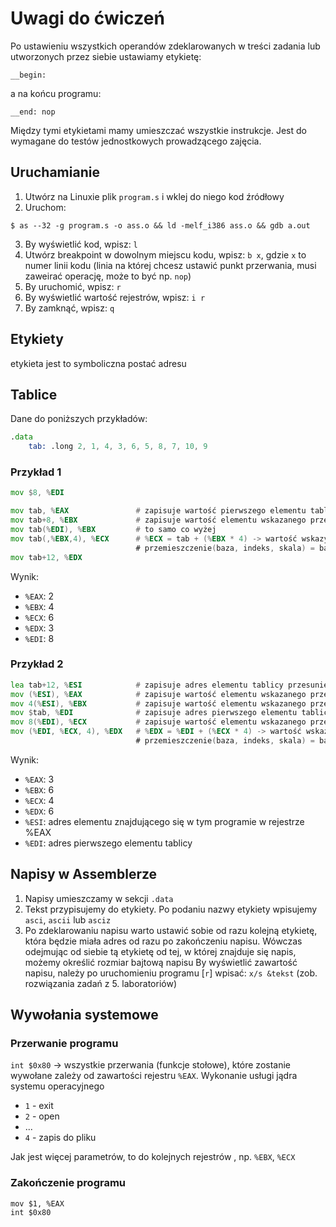 # Uwagi do ćwiczeń

Po ustawieniu wszystkich operandów zdeklarowanych w treści zadania lub utworzonych przez siebie ustawiamy etykietę:

```
__begin:
```

a na końcu programu:

```
__end: nop
```

Między tymi etykietami mamy umieszczać wszystkie instrukcje.
Jest do wymagane do testów jednostkowych prowadzącego zajęcia.

## Uruchamianie

1. Utwórz na Linuxie plik `program.s` i wklej do niego kod źródłowy
2. Uruchom:

```
$ as --32 -g program.s -o ass.o && ld -melf_i386 ass.o && gdb a.out
```

3. By wyświetlić kod, wpisz: `l`
4. Utwórz breakpoint w dowolnym miejscu kodu, wpisz: `b x`, gdzie `x` to numer linii kodu (linia na której chcesz ustawić punkt przerwania, musi zaweirać operację, może to być np. `nop`)
5. By uruchomić, wpisz: `r`
6. By wyświetlić wartość rejestrów, wpisz: `i r`
7. By zamknąć, wpisz: `q`

## Etykiety

etykieta jest to symboliczna postać adresu

## Tablice
Dane do poniższych przykładów:
```asm
.data
	tab: .long 2, 1, 4, 3, 6, 5, 8, 7, 10, 9
```

### Przykład 1
```asm
mov $8, %EDI

mov tab, %EAX               # zapisuje wartość pierwszego elementu tablicy
mov tab+8, %EBX             # zapisuje wartość elementu wskazanego przez adres początka tablicy (pierwszego elementu) przesuniętego o 8 bajtów. Każdy element .long ma 4 bajty, więc przesuwa o 2 elementy. Odpowiednik arytmetyki wskaźników w C
mov tab(%EDI), %EBX         # to samo co wyżej
mov tab(,%EBX,4), %ECX      # %ECX = tab + (%EBX * 4) -> wartość wskazywana przez wskaźnik
                            # przemieszczenie(baza, indeks, skala) = baza + (indeks * skala) + przemieszczenie
mov tab+12, %EDX
```
Wynik:
- `%EAX`: 2
- `%EBX`: 4
- `%ECX`: 6
- `%EDX`: 3
- `%EDI`: 8

### Przykład 2
```asm
lea tab+12, %ESI            # zapisuje adres elementu tablicy przesuniętego o 12 bajtów względem jej początku
mov (%ESI), %EAX            # zapisuje wartość elementu wskazanego przez adres %ESI
mov 4(%ESI), %EBX           # zapisuje wartość elementu wskazanego przez adres %ESI + 4 (czyli kolejny element tablicy)
mov $tab, %EDI              # zapisuje adres pierwszego elementu tablicy
mov 8(%EDI), %ECX           # zapisuje wartość elementu wskazanego przez adres %EDI + 8 (czyli przesunięcie o 2 elementy względem poczatku tablicy)
mov (%EDI, %ECX, 4), %EDX   # %EDX = %EDI + (%ECX * 4) -> wartość wskazywana przez wskaźnik
                            # przemieszczenie(baza, indeks, skala) = baza + (indeks * skala) + przemieszczenie
```
Wynik:
- `%EAX`: 3
- `%EBX`: 6
- `%ECX`: 4
- `%EDX`: 6
- `%ESI`: adres elementu znajdującego się w tym programie w rejestrze %EAX
- `%EDI`: adres pierwszego elementu tablicy


## Napisy w Assemblerze

1. Napisy umieszczamy w sekcji `.data`
2. Tekst przypisujemy do etykiety. Po podaniu nazwy etykiety wpisujemy `asci`, `ascii` lub `asciz`
3. Po zdeklarowaniu napisu warto ustawić sobie od razu kolejną etykietę, która będzie miała adres od razu po zakończeniu napisu. Wówczas odejmując od siebie tą etykietę od tej, w której znajduje się napis, możemy określić rozmiar bajtową napisu
By wyświetlić zawartość napisu, należy po uruchomieniu programu [`r`] wpisać: `x/s &tekst` (zob. rozwiązania zadań z 5. laboratoriów)

## Wywołania systemowe

### Przerwanie programu

`int $0x80` -> wszystkie przerwania (funkcje stołowe), które zostanie wywołane zależy od zawartości rejestru `%EAX`. Wykonanie usługi jądra systemu operacyjnego<br/>

- `1` - exit
- `2` - open
- ...
- `4` - zapis do pliku

Jak jest więcej parametrów, to do kolejnych rejestrów , np. `%EBX`, `%ECX`

### Zakończenie programu
```
mov $1, %EAX
int $0x80
```
